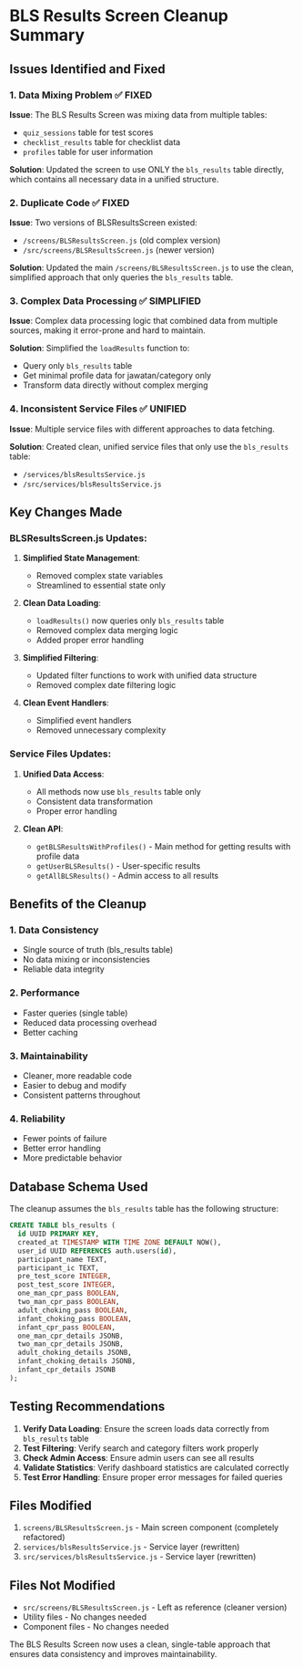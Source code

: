 # BLS Results Screen Cleanup Summary

## Issues Identified and Fixed

### 1. **Data Mixing Problem** ✅ FIXED
**Issue**: The BLS Results Screen was mixing data from multiple tables:
- `quiz_sessions` table for test scores
- `checklist_results` table for checklist data  
- `profiles` table for user information

**Solution**: Updated the screen to use ONLY the `bls_results` table directly, which contains all necessary data in a unified structure.

### 2. **Duplicate Code** ✅ FIXED
**Issue**: Two versions of BLSResultsScreen existed:
- `/screens/BLSResultsScreen.js` (old complex version)
- `/src/screens/BLSResultsScreen.js` (newer version)

**Solution**: Updated the main `/screens/BLSResultsScreen.js` to use the clean, simplified approach that only queries the `bls_results` table.

### 3. **Complex Data Processing** ✅ SIMPLIFIED
**Issue**: Complex data processing logic that combined data from multiple sources, making it error-prone and hard to maintain.

**Solution**: Simplified the `loadResults` function to:
- Query only `bls_results` table
- Get minimal profile data for jawatan/category only
- Transform data directly without complex merging

### 4. **Inconsistent Service Files** ✅ UNIFIED
**Issue**: Multiple service files with different approaches to data fetching.

**Solution**: Created clean, unified service files that only use the `bls_results` table:
- `/services/blsResultsService.js`
- `/src/services/blsResultsService.js`

## Key Changes Made

### BLSResultsScreen.js Updates:
1. **Simplified State Management**:
   - Removed complex state variables
   - Streamlined to essential state only

2. **Clean Data Loading**:
   - `loadResults()` now queries only `bls_results` table
   - Removed complex data merging logic
   - Added proper error handling

3. **Simplified Filtering**:
   - Updated filter functions to work with unified data structure
   - Removed complex date filtering logic

4. **Clean Event Handlers**:
   - Simplified event handlers
   - Removed unnecessary complexity

### Service Files Updates:
1. **Unified Data Access**:
   - All methods now use `bls_results` table only
   - Consistent data transformation
   - Proper error handling

2. **Clean API**:
   - `getBLSResultsWithProfiles()` - Main method for getting results with profile data
   - `getUserBLSResults()` - User-specific results
   - `getAllBLSResults()` - Admin access to all results

## Benefits of the Cleanup

### 1. **Data Consistency**
- Single source of truth (bls_results table)
- No data mixing or inconsistencies
- Reliable data integrity

### 2. **Performance**
- Faster queries (single table)
- Reduced data processing overhead
- Better caching

### 3. **Maintainability**
- Cleaner, more readable code
- Easier to debug and modify
- Consistent patterns throughout

### 4. **Reliability**
- Fewer points of failure
- Better error handling
- More predictable behavior

## Database Schema Used

The cleanup assumes the `bls_results` table has the following structure:
```sql
CREATE TABLE bls_results (
  id UUID PRIMARY KEY,
  created_at TIMESTAMP WITH TIME ZONE DEFAULT NOW(),
  user_id UUID REFERENCES auth.users(id),
  participant_name TEXT,
  participant_ic TEXT,
  pre_test_score INTEGER,
  post_test_score INTEGER,
  one_man_cpr_pass BOOLEAN,
  two_man_cpr_pass BOOLEAN,
  adult_choking_pass BOOLEAN,
  infant_choking_pass BOOLEAN,
  infant_cpr_pass BOOLEAN,
  one_man_cpr_details JSONB,
  two_man_cpr_details JSONB,
  adult_choking_details JSONB,
  infant_choking_details JSONB,
  infant_cpr_details JSONB
);
```

## Testing Recommendations

1. **Verify Data Loading**: Ensure the screen loads data correctly from `bls_results` table
2. **Test Filtering**: Verify search and category filters work properly
3. **Check Admin Access**: Ensure admin users can see all results
4. **Validate Statistics**: Verify dashboard statistics are calculated correctly
5. **Test Error Handling**: Ensure proper error messages for failed queries

## Files Modified

1. `screens/BLSResultsScreen.js` - Main screen component (completely refactored)
2. `services/blsResultsService.js` - Service layer (rewritten)
3. `src/services/blsResultsService.js` - Service layer (rewritten)

## Files Not Modified

- `src/screens/BLSResultsScreen.js` - Left as reference (cleaner version)
- Utility files - No changes needed
- Component files - No changes needed

The BLS Results Screen now uses a clean, single-table approach that ensures data consistency and improves maintainability.
